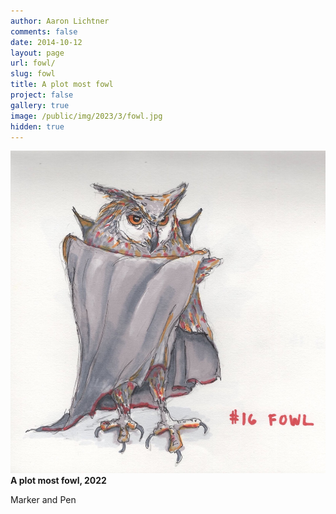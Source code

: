 ```yaml
---
author: Aaron Lichtner
comments: false
date: 2014-10-12 
layout: page
url: fowl/
slug: fowl
title: A plot most fowl
project: false
gallery: true
image: /public/img/2023/3/fowl.jpg
hidden: true
---
```


![A plot most fowl!](/public/img/2023/3/fowl.jpg) 
**A plot most fowl, 2022**

Marker and Pen 
